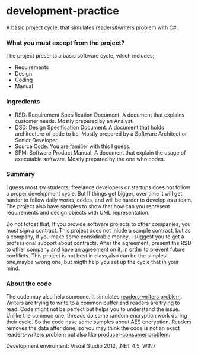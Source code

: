 development-practice
====================

A basic project cycle, that simulates readers&amp;writers problem with C#.

### What you must except from the project?
The project presents a basic software cycle, which includes;
* Requirements
* Design
* Coding
* Manual

### Ingredients
* RSD: Requirement Spesification Document. A document that explains customer needs.  Mostly prepared by an Analyst.
* DSD: Design Spesification Document. A document that holds architecture of code to be.  Mostly prepared by a Software Architect or Senior Developer.
* Source Code. You are familier with this I guess.
* SPM: Software Product Manual. A document that explain the usage of executable software. Mostly prepared by the one who codes.

### Summary
I guess most sw students, freelance developers or startups does not follow a proper development cycle. But If things get bigger, over time it will get harder to follow daily works, codes, and will be harder to develop as a team.
The project also have samples to show that how can you represent requirements and design objects with UML representation.

Do not fotget that, If you provide software projects to other companies, you must sign a contract. This project does not inlude a sample contract, but as a company, if you make some considirable money, I suggest you to get a professional support about contracts. After the agreement, present the RSD to other company and have an agreement on it, in order to prevent future confilicts.
This project is not best in class,also can be the simplest one,maybe wrong one, but migth help you set up the cycle that in your mind.


### About the code
The code may also help someone. It simulates [readers-writers problem](http://en.wikipedia.org/wiki/Readers-writers_problem). Writers are trying to write to a common buffer and readers are trying to read. Code might not be perfect but helps you to understand the issue.
Unlike the common one, threads do some random encryption work during their cycle. So the code have some samples about AES encryption. Readers removes the data after done, so you may think the code is not an exact readers-writers problem but also like [producer-consumer problem](http://en.wikipedia.org/wiki/Producer-consumer_problem).

Development enviroment: Visual Studio 2012, .NET 4.5, WIN7
